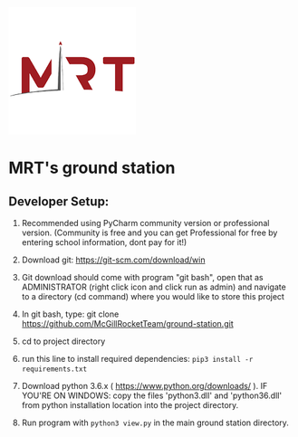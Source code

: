 ![McGill Rocket Team Logo](https://raw.githubusercontent.com/McGillRocketTeam/ground-station/master/MRT-logo.png)
# MRT's ground station

## Developer Setup:

1. Recommended using PyCharm community version or professional version. (Community is free and you can get Professional for free by entering school information, dont pay for it!)

2. Download git: https://git-scm.com/download/win 

3. Git download should come with program "git bash", open that as ADMINISTRATOR (right click icon and click run as admin) and navigate to a directory (cd command) where you would like to store this project

4. In git bash, type: git clone https://github.com/McGillRocketTeam/ground-station.git 

5. cd to project directory

6. run this line to install required dependencies: `pip3 install -r requirements.txt`

7. Download python 3.6.x ( https://www.python.org/downloads/ ). IF YOU'RE ON WINDOWS: copy the files 'python3.dll' and 'python36.dll' from python installation location into the project directory.

7. Run program with `python3 view.py` in the main ground station directory.




